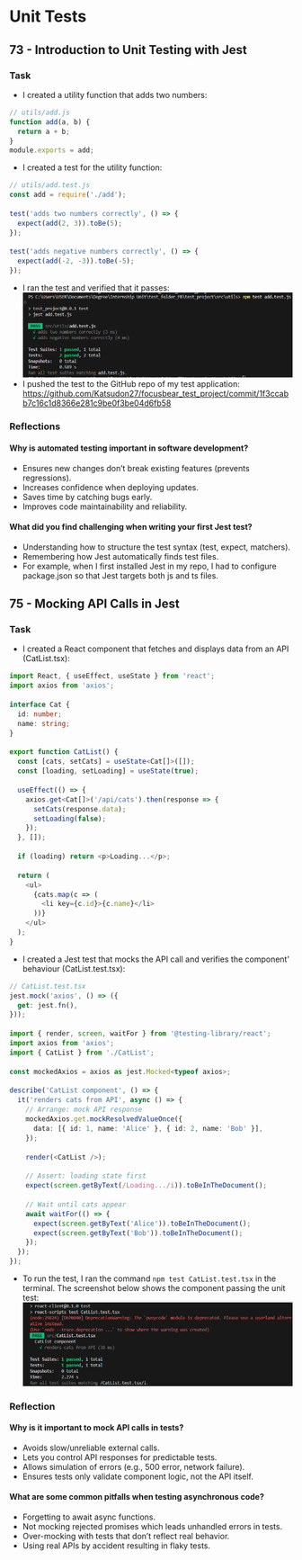 # Unit Tests

## 73 - Introduction to Unit Testing with Jest

### Task

- I created a utility function that adds two numbers:

```js
// utils/add.js
function add(a, b) {
  return a + b;
}
module.exports = add;
```

- I created a test for the utility function:

```js
// utils/add.test.js
const add = require('./add');

test('adds two numbers correctly', () => {
  expect(add(2, 3)).toBe(5);
});

test('adds negative numbers correctly', () => {
  expect(add(-2, -3)).toBe(-5);
});
```

- I ran the test and verified that it passes:
![Screenshot of successful test](images/jest_utility_test.png)
- I pushed the test to the GitHub repo of my test application:
<https://github.com/Katsudon27/focusbear_test_project/commit/1f3ccabb7c16c1d8366e281c9be0f3be04d6fb58>

### Reflections

#### Why is automated testing important in software development?

- Ensures new changes don’t break existing features (prevents regressions).
- Increases confidence when deploying updates.
- Saves time by catching bugs early.
- Improves code maintainability and reliability.

#### What did you find challenging when writing your first Jest test?

- Understanding how to structure the test syntax (test, expect, matchers).
- Remembering how Jest automatically finds test files.
- For example, when I first installed Jest in my repo, I had to configure package.json so that Jest targets both js and ts files.

## 75 - Mocking API Calls in Jest

### Task

- I created a React component that fetches and displays data from an API (CatList.tsx):

```ts
import React, { useEffect, useState } from 'react';
import axios from 'axios';

interface Cat {
  id: number;
  name: string;
}

export function CatList() {
  const [cats, setCats] = useState<Cat[]>([]);
  const [loading, setLoading] = useState(true);

  useEffect(() => {
    axios.get<Cat[]>('/api/cats').then(response => {
      setCats(response.data);
      setLoading(false);
    });
  }, []);

  if (loading) return <p>Loading...</p>;

  return (
    <ul>
      {cats.map(c => (
        <li key={c.id}>{c.name}</li>
      ))}
    </ul>
  );
}
```

- I created a Jest test that mocks the API call and verifies the component' behaviour (CatList.test.tsx):

```ts
// CatList.test.tsx
jest.mock('axios', () => ({
  get: jest.fn(),
}));

import { render, screen, waitFor } from '@testing-library/react';
import axios from 'axios';
import { CatList } from './CatList';

const mockedAxios = axios as jest.Mocked<typeof axios>;

describe('CatList component', () => {
  it('renders cats from API', async () => {
    // Arrange: mock API response
    mockedAxios.get.mockResolvedValueOnce({
      data: [{ id: 1, name: 'Alice' }, { id: 2, name: 'Bob' }],
    });

    render(<CatList />);

    // Assert: loading state first
    expect(screen.getByText(/Loading.../i)).toBeInTheDocument();

    // Wait until cats appear
    await waitFor(() => {
      expect(screen.getByText('Alice')).toBeInTheDocument();
      expect(screen.getByText('Bob')).toBeInTheDocument();
    });
  });
});
```

- To run the test, I ran the command `npm test CatList.test.tsx` in the terminal. The screenshot below shows the component passing the unit test:
![Screenshot of successful test](images/mocking_api_test.png)

### Reflection

#### Why is it important to mock API calls in tests?

- Avoids slow/unreliable external calls.
- Lets you control API responses for predictable tests.
- Allows simulation of errors (e.g., 500 error, network failure).
- Ensures tests only validate component logic, not the API itself.

#### What are some common pitfalls when testing asynchronous code?

- Forgetting to await async functions.
- Not mocking rejected promises which leads unhandled errors in tests.
- Over-mocking with tests that don’t reflect real behavior.
- Using real APIs by accident resulting in flaky tests.
